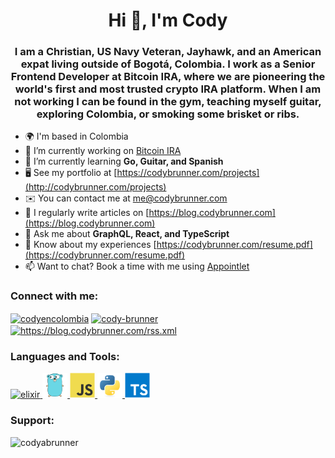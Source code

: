 <h1 align="center">Hi 👋, I'm Cody</h1>

<h3 align="center">I am a Christian, US Navy Veteran, Jayhawk, and an American expat living outside of Bogotá, Colombia. I work as a Senior Frontend Developer at Bitcoin IRA, where we are pioneering the world's first and most trusted crypto IRA platform. When I am not working I can be found in the gym, teaching myself guitar, exploring Colombia, or smoking some brisket or ribs.</h3>

- 🌍 I'm based in Colombia
- 🔭 I’m currently working on [Bitcoin IRA](https://bitcoinira.com)
- 🌱 I’m currently learning **Go, Guitar, and Spanish**
- 🖥️ See my portfolio at [https://codybrunner.com/projects](http://codybrunner.com/projects)
- ✉️ You can contact me at [me@codybrunner.com](mailto:me@codybrunner.com)
- 📝 I regularly write articles on [https://blog.codybrunner.com](https://blog.codybrunner.com)
- 💬 Ask me about **GraphQL, React, and TypeScript**
- 📄 Know about my experiences [https://codybrunner.com/resume.pdf](https://codybrunner.com/resume.pdf)
- 📫  Want to chat? Book a time with me using [Appointlet](https://appt.link/cody-brunner-dev)

<h3 align="left">Connect with me:</h3>
<p align="left">
<a href="https://twitter.com/codyencolombia" target="blank"><img align="center" src="https://raw.githubusercontent.com/rahuldkjain/github-profile-readme-generator/master/src/images/icons/Social/twitter.svg" alt="codyencolombia" height="30" width="40" /></a>
<a href="https://linkedin.com/in/cody-brunner" target="blank"><img align="center" src="https://raw.githubusercontent.com/rahuldkjain/github-profile-readme-generator/master/src/images/icons/Social/linked-in-alt.svg" alt="cody-brunner" height="30" width="40" /></a>
<a href="/https://blog.codybrunner.com/rss.xml" target="blank"><img align="center" src="https://raw.githubusercontent.com/rahuldkjain/github-profile-readme-generator/master/src/images/icons/Social/rss.svg" alt="https://blog.codybrunner.com/rss.xml" height="30" width="40" /></a>
</p>

<h3 align="left">Languages and Tools:</h3>
<p align="left"> <a href="https://elixir-lang.org" target="_blank" rel="noreferrer"> <img src="https://www.vectorlogo.zone/logos/elixir-lang/elixir-lang-icon.svg" alt="elixir" width="40" height="40"/> </a> <a href="https://golang.org" target="_blank" rel="noreferrer"> <img src="https://raw.githubusercontent.com/devicons/devicon/master/icons/go/go-original.svg" alt="go" width="40" height="40"/> </a> <a href="https://developer.mozilla.org/en-US/docs/Web/JavaScript" target="_blank" rel="noreferrer"> <img src="https://raw.githubusercontent.com/devicons/devicon/master/icons/javascript/javascript-original.svg" alt="javascript" width="40" height="40"/> </a> <a href="https://www.python.org" target="_blank" rel="noreferrer"> <img src="https://raw.githubusercontent.com/devicons/devicon/master/icons/python/python-original.svg" alt="python" width="40" height="40"/> </a> <a href="https://www.typescriptlang.org/" target="_blank" rel="noreferrer"> <img src="https://raw.githubusercontent.com/devicons/devicon/master/icons/typescript/typescript-original.svg" alt="typescript" width="40" height="40"/> </a> </p>

<h3 align="left">Support:</h3>
<p><a href="https://www.buymeacoffee.com/codyabrunner"> <img align="left" src="https://cdn.buymeacoffee.com/buttons/v2/default-yellow.png" height="50" width="210" alt="codyabrunner" /></a></p><br><br>

